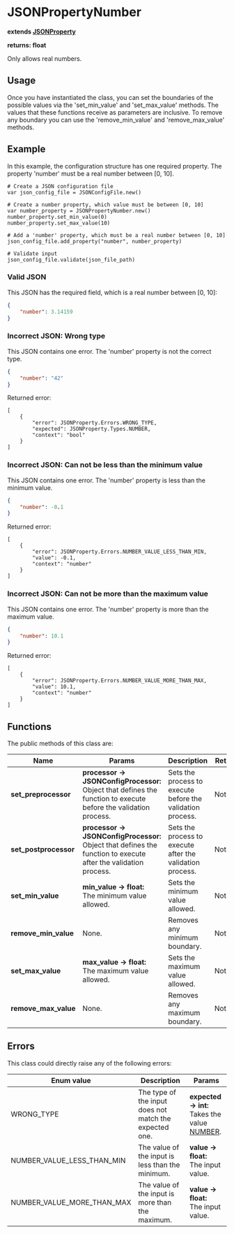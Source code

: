 # JSONPropertyNumber

**extends [JSONProperty](./JSON-PROPERTY.md)**

**returns: float**

Only allows real numbers.

## Usage

Once you have instantiated the class, you can set the boundaries of the possible values via the 'set_min_value' and 'set_max_value' methods. The values that these functions receive as parameters are inclusive. To remove any boundary you can use the 'remove_min_value' and 'remove_max_value' methods.

## Example

In this example, the configuration structure has one required property. The property 'number' must be a real number between [0, 10].

```GDScript
# Create a JSON configuration file
var json_config_file = JSONConfigFile.new()

# Create a number property, which value must be between [0, 10]
var number_property = JSONPropertyNumber.new()
number_property.set_min_value(0)
number_property.set_max_value(10)

# Add a 'number' property, which must be a real number between [0, 10]
json_config_file.add_property("number", number_property)

# Validate input
json_config_file.validate(json_file_path)
```

### Valid JSON

This JSON has the required field, which is a real number between [0, 10]:

```JSON
{
    "number": 3.14159
}
```

### Incorrect JSON: Wrong type

This JSON contains one error. The 'number' property is not the correct type.

```JSON
{
    "number": "42"
}
```

Returned error:

```GDScript
[
    {
        "error": JSONProperty.Errors.WRONG_TYPE,
        "expected": JSONProperty.Types.NUMBER,
        "context": "bool"
    }
]
```

### Incorrect JSON: Can not be less than the minimum value

This JSON contains one error. The 'number' property is less than the minimum value.

```JSON
{
    "number": -0.1
}
```

Returned error:

```GDScript
[
    {
        "error": JSONProperty.Errors.NUMBER_VALUE_LESS_THAN_MIN,
        "value": -0.1,
        "context": "number"
    }
]
```

### Incorrect JSON: Can not be more than the maximum value

This JSON contains one error. The 'number' property is more than the maximum value.

```JSON
{
    "number": 10.1
}
```

Returned error:

```GDScript
[
    {
        "error": JSONProperty.Errors.NUMBER_VALUE_MORE_THAN_MAX,
        "value": 10.1,
        "context": "number"
    }
]
```

## Functions

The public methods of this class are:

| Name | Params | Description | Returns |
|-|-|-|-|
| **set_preprocessor** | **processor -> JSONConfigProcessor:** <br> Object that defines the function to execute before the validation process. | Sets the process to execute before the validation process. | Nothing. |
| **set_postprocessor** | **processor -> JSONConfigProcessor:** <br> Object that defines the function to execute after the validation process. | Sets the process to execute after the validation process. | Nothing. |
| **set_min_value** | **min_value -> float:** <br> The minimum value allowed. | Sets the minimum value allowed. | Nothing. |
| **remove_min_value** | None. | Removes any minimum boundary. | Nothing. |
| **set_max_value** | **max_value -> float:** <br> The maximum value allowed. | Sets the maximum value allowed. | Nothing. |
| **remove_max_value** | None. | Removes any maximum boundary. | Nothing. |


## Errors

This class could directly raise any of the following errors:

| Enum value | Description | Params |
|-|-|-|
| WRONG_TYPE | The type of the input does not match the expected one. | **expected -> int:** <br> Takes the value [NUMBER](./ENUMS.md).
| NUMBER_VALUE_LESS_THAN_MIN | The value of the input is less than the minimum. | **value -> float:** <br> The input value.
| NUMBER_VALUE_MORE_THAN_MAX | The value of the input is more than the maximum. | **value -> float:** <br> The input value.
